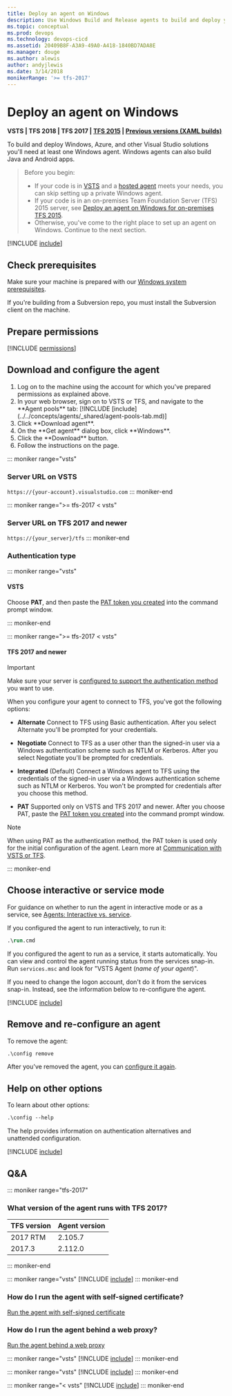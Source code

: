 ```yaml
---
title: Deploy an agent on Windows
description: Use Windows Build and Release agents to build and deploy your Windows and Azure code.
ms.topic: conceptual
ms.prod: devops
ms.technology: devops-cicd
ms.assetid: 20409B8F-A3A9-49A0-A418-1840BD7ADA8E
ms.manager: douge
ms.author: alewis
author: andyjlewis
ms.date: 3/14/2018
monikerRange: '>= tfs-2017'
---
```



# Deploy an agent on Windows

**VSTS | TFS 2018 | TFS 2017 | [TFS 2015](v1-windows.md) | [Previous versions (XAML builds)](https://msdn.microsoft.com/en-us/library/ms252495%28v=vs.120%29.aspx)**

To build and deploy Windows, Azure, and other Visual Studio solutions you'll need at least one Windows agent. Windows agents can also build Java and Android apps.

> Before you begin:
> * If your code is in [VSTS](https://www.visualstudio.com/products/visual-studio-team-services-vs) and a [hosted agent](../../concepts/agents/hosted.md) meets your needs, you can skip setting up a private Windows agent.
> * If your code is in an on-premises Team Foundation Server (TFS) 2015 server, see [Deploy an agent on Windows for on-premises TFS 2015](v1-windows.md).
> *  Otherwise, you've come to the right place to set up an agent on Windows. Continue to the next section.

[!INCLUDE [include](_shared/concepts.md)]

## Check prerequisites

Make sure your machine is prepared with our [Windows system prerequisites](https://aka.ms/vstsagentwinsystem).

If you're building from a Subversion repo, you must install the Subversion client on the machine.

<h2 id="permissions">Prepare permissions</h2>

[!INCLUDE [permissions](_shared/v2/prepare-permissions.md)]

<a name="download-configure"></a>
## Download and configure the agent

<ol>
<li>Log on to the machine using the account for which you've prepared permissions as explained above.</li>
<li>In your web browser, sign on to VSTS or TFS, and navigate to the **Agent pools** tab:
[!INCLUDE [include](../../concepts/agents/_shared/agent-pools-tab.md)]
</li>

<li>Click **Download agent**.</li>

<li>On the **Get agent** dialog box, click **Windows**.</li>

<li>Click the **Download** button.

<li>Follow the instructions on the page.</li>
</ol>

::: moniker range="vsts"
### Server URL on VSTS

`https://{your-account}.visualstudio.com`
::: moniker-end

::: moniker range=">= tfs-2017 < vsts"
### Server URL on TFS 2017 and newer

`https://{your_server}/tfs`
::: moniker-end

### Authentication type

::: moniker range="vsts"
#### VSTS

Choose **PAT**, and then paste the [PAT token you created](#permissions) into the command prompt window.

::: moniker-end

::: moniker range=">= tfs-2017 < vsts"
#### TFS 2017 and newer

> [!IMPORTANT]
> 
> Make sure your server is [configured to support the authentication method](configure-tfs-authentication.md) you want to use. 
  
When you configure your agent to connect to TFS, you've got the following options:

* **Alternate** Connect to TFS using Basic authentication. After you select Alternate you'll be prompted for your credentials.

* **Negotiate** Connect to TFS as a user other than the signed-in user via a Windows authentication scheme such as NTLM or Kerberos. After you select Negotiate you'll be prompted for credentials.

* **Integrated** (Default) Connect a Windows agent to TFS using the credentials of the signed-in user via a Windows authentication scheme such as NTLM or Kerberos. You won't be prompted for credentials after you choose this method.
 
* **PAT** Supported only on VSTS and TFS 2017 and newer. After you choose PAT, paste the [PAT token you created](#permissions) into the command prompt window.

> [!NOTE]
> When using PAT as the authentication method, the PAT token is used only for the initial configuration of the agent. Learn more at [Communication with VSTS or TFS](../../concepts/agents/agents.md#communication).

::: moniker-end

## Choose interactive or service mode

For guidance on whether to run the agent in interactive mode or as a service, see [Agents: Interactive vs. service](../../concepts/agents/agents.md#account).

 If you configured the agent to run interactively, to run it:

 ```ps
 .\run.cmd
 ```

If you configured the agent to run as a service, it starts automatically. You can view and control the agent running status from the services snap-in. Run `services.msc` and look for "VSTS Agent (*name of your agent*)".

If you need to change the logon account, don't do it from the services snap-in. Instead, see the information below to re-configure the agent.

[!INCLUDE [include](_shared/v2/replace-agent.md)]

## Remove and re-configure an agent

To remove the agent:

```ps
.\config remove
```

After you've removed the agent, you can [configure it again](#download-configure).

## Help on other options

To learn about other options:

```ps
.\config --help
```

The help provides information on authentication alternatives and unattended configuration.

[!INCLUDE [include](_shared/capabilities.md)]

## Q&A

<!-- BEGINSECTION class="md-qanda" -->

::: moniker range="tfs-2017"

### What version of the agent runs with TFS 2017?

| TFS version | Agent version |
|-|-|
| 2017 RTM | 2.105.7 |
| 2017.3 | 2.112.0 |

::: moniker-end

::: moniker range="vsts"
[!INCLUDE [include](_shared/v2/qa-firewall.md)]
::: moniker-end

### How do I run the agent with self-signed certificate?

[Run the agent with self-signed certificate](certificate.md)

### How do I run the agent behind a web proxy?

[Run the agent behind a web proxy](proxy.md)

::: moniker range="vsts"
[!INCLUDE [include](_shared/v2/web-proxy-bypass.md)]
::: moniker-end

::: moniker range="vsts"
[!INCLUDE [include](_shared/v2/qa-urls.md)]
::: moniker-end

::: moniker range="< vsts"
[!INCLUDE [include](../../_shared/qa-versions.md)]
::: moniker-end

<!-- ENDSECTION -->
